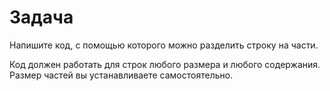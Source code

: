 # Задача

Напишите код, с помощью которого можно разделить строку на части.

Код должен работать для строк любого размера и любого содержания. 
Размер частей вы устанавливаете самостоятельно.